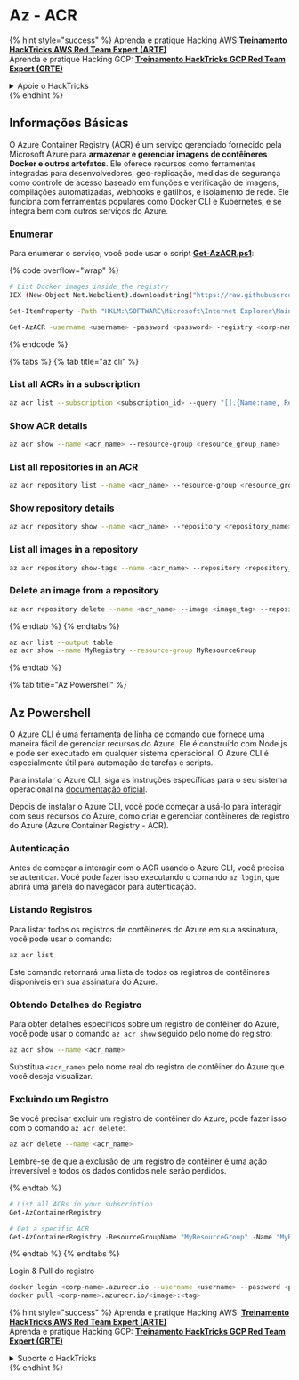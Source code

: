 # Az - ACR

{% hint style="success" %}
Aprenda e pratique Hacking AWS:<img src="/.gitbook/assets/image.png" alt="" data-size="line">[**Treinamento HackTricks AWS Red Team Expert (ARTE)**](https://training.hacktricks.xyz/courses/arte)<img src="/.gitbook/assets/image.png" alt="" data-size="line">\
Aprenda e pratique Hacking GCP: <img src="/.gitbook/assets/image (2).png" alt="" data-size="line">[**Treinamento HackTricks GCP Red Team Expert (GRTE)**<img src="/.gitbook/assets/image (2).png" alt="" data-size="line">](https://training.hacktricks.xyz/courses/grte)

<details>

<summary>Apoie o HackTricks</summary>

* Verifique os [**planos de assinatura**](https://github.com/sponsors/carlospolop)!
* **Junte-se ao** 💬 [**grupo Discord**](https://discord.gg/hRep4RUj7f) ou ao [**grupo telegram**](https://t.me/peass) ou **siga-nos** no **Twitter** 🐦 [**@hacktricks\_live**](https://twitter.com/hacktricks\_live)**.**
* **Compartilhe truques de hacking enviando PRs para os repositórios** [**HackTricks**](https://github.com/carlospolop/hacktricks) e [**HackTricks Cloud**](https://github.com/carlospolop/hacktricks-cloud).

</details>
{% endhint %}

## Informações Básicas

O Azure Container Registry (ACR) é um serviço gerenciado fornecido pela Microsoft Azure para **armazenar e gerenciar imagens de contêineres Docker e outros artefatos**. Ele oferece recursos como ferramentas integradas para desenvolvedores, geo-replicação, medidas de segurança como controle de acesso baseado em funções e verificação de imagens, compilações automatizadas, webhooks e gatilhos, e isolamento de rede. Ele funciona com ferramentas populares como Docker CLI e Kubernetes, e se integra bem com outros serviços do Azure.

### Enumerar

Para enumerar o serviço, você pode usar o script [**Get-AzACR.ps1**](https://github.com/NetSPI/MicroBurst/blob/master/Misc/Get-AzACR.ps1):

{% code overflow="wrap" %}
```bash
# List Docker images inside the registry
IEX (New-Object Net.Webclient).downloadstring("https://raw.githubusercontent.com/NetSPI/MicroBurst/master/Misc/Get-AzACR.ps1")

Set-ItemProperty -Path "HKLM:\SOFTWARE\Microsoft\Internet Explorer\Main" -Name "DisableFirstRunCustomize" -Value 2

Get-AzACR -username <username> -password <password> -registry <corp-name>.azurecr.io
```
{% endcode %}

{% tabs %}
{% tab title="az cli" %}

### List all ACRs in a subscription

```bash
az acr list --subscription <subscription_id> --query "[].{Name:name, ResourceGroup:resourceGroup, Location:location}" -o table
```

### Show ACR details

```bash
az acr show --name <acr_name> --resource-group <resource_group_name>
```

### List all repositories in an ACR

```bash
az acr repository list --name <acr_name> --resource-group <resource_group_name> --output table
```

### Show repository details

```bash
az acr repository show --name <acr_name> --repository <repository_name> --resource-group <resource_group_name>
```

### List all images in a repository

```bash
az acr repository show-tags --name <acr_name> --repository <repository_name> --detail --output table
```

### Delete an image from a repository

```bash
az acr repository delete --name <acr_name> --image <image_tag> --repository <repository_name> --resource-group <resource_group_name>
```

{% endtab %}
{% endtabs %}
```bash
az acr list --output table
az acr show --name MyRegistry --resource-group MyResourceGroup
```
{% endtab %}

{% tab title="Az Powershell" %} 

## Az Powershell

O Azure CLI é uma ferramenta de linha de comando que fornece uma maneira fácil de gerenciar recursos do Azure. Ele é construído com Node.js e pode ser executado em qualquer sistema operacional. O Azure CLI é especialmente útil para automação de tarefas e scripts.

Para instalar o Azure CLI, siga as instruções específicas para o seu sistema operacional na [documentação oficial](https://docs.microsoft.com/pt-br/cli/azure/install-azure-cli).

Depois de instalar o Azure CLI, você pode começar a usá-lo para interagir com seus recursos do Azure, como criar e gerenciar contêineres de registro do Azure (Azure Container Registry - ACR). 

### Autenticação

Antes de começar a interagir com o ACR usando o Azure CLI, você precisa se autenticar. Você pode fazer isso executando o comando `az login`, que abrirá uma janela do navegador para autenticação.

### Listando Registros

Para listar todos os registros de contêineres do Azure em sua assinatura, você pode usar o comando:

```bash
az acr list
```

Este comando retornará uma lista de todos os registros de contêineres disponíveis em sua assinatura do Azure.

### Obtendo Detalhes do Registro

Para obter detalhes específicos sobre um registro de contêiner do Azure, você pode usar o comando `az acr show` seguido pelo nome do registro:

```bash
az acr show --name <acr_name>
```

Substitua `<acr_name>` pelo nome real do registro de contêiner do Azure que você deseja visualizar.

### Excluindo um Registro

Se você precisar excluir um registro de contêiner do Azure, pode fazer isso com o comando `az acr delete`:

```bash
az acr delete --name <acr_name>
```

Lembre-se de que a exclusão de um registro de contêiner é uma ação irreversível e todos os dados contidos nele serão perdidos.

{% endtab %}
```powershell
# List all ACRs in your subscription
Get-AzContainerRegistry

# Get a specific ACR
Get-AzContainerRegistry -ResourceGroupName "MyResourceGroup" -Name "MyRegistry"
```
{% endtab %}
{% endtabs %}

Login & Pull do registro
```bash
docker login <corp-name>.azurecr.io --username <username> --password <password>
docker pull <corp-name>.azurecr.io/<image>:<tag>
```
{% hint style="success" %}
Aprenda e pratique Hacking AWS: <img src="/.gitbook/assets/image.png" alt="" data-size="line">[**Treinamento HackTricks AWS Red Team Expert (ARTE)**](https://training.hacktricks.xyz/courses/arte)<img src="/.gitbook/assets/image.png" alt="" data-size="line">\
Aprenda e pratique Hacking GCP: <img src="/.gitbook/assets/image (2).png" alt="" data-size="line">[**Treinamento HackTricks GCP Red Team Expert (GRTE)**<img src="/.gitbook/assets/image (2).png" alt="" data-size="line">](https://training.hacktricks.xyz/courses/grte)

<details>

<summary>Suporte o HackTricks</summary>

* Verifique os [**planos de assinatura**](https://github.com/sponsors/carlospolop)!
* **Junte-se ao** 💬 [**grupo Discord**](https://discord.gg/hRep4RUj7f) ou ao [**grupo telegram**](https://t.me/peass) ou **siga-nos** no **Twitter** 🐦 [**@hacktricks\_live**](https://twitter.com/hacktricks\_live)**.**
* **Compartilhe truques de hacking enviando PRs para os repositórios** [**HackTricks**](https://github.com/carlospolop/hacktricks) e [**HackTricks Cloud**](https://github.com/carlospolop/hacktricks-cloud).

</details>
{% endhint %}
